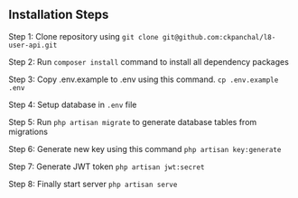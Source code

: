 ## Installation Steps

Step 1: Clone repository using `git clone git@github.com:ckpanchal/l8-user-api.git`

Step 2: Run `composer install` command to install all dependency packages

Step 3: Copy .env.example to .env using this command.
`cp .env.example .env`

Step 4: Setup database in `.env` file

Step 5: Run `php artisan migrate` to generate database tables from migrations

Step 6: Generate new key using this command
`php artisan key:generate`

Step 7: Generate JWT token
`php artisan jwt:secret`

Step 8: Finally start server
`php artisan serve`
